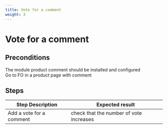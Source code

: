 ```yaml
---
title: Vote for a comment
weight: 3
---
```


# Vote for a comment

## Preconditions

The module product comment should be installed and configured<br />
Go to FO in a product page with comment
## Steps
| Step Description | Expected result |
| ----- | ----- |
| Add a vote for a comment | check that the number of vote increases |
